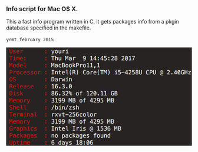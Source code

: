 ### Info script for Mac OS X.

This a fast info program written in C, it gets packages info from a pkgin 
database specified in the makefile.

`yrmt february 2015`


![img](img.png)
